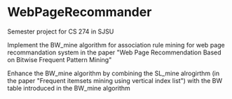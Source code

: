 # WebPageRecommander

Semester project for CS 274 in SJSU

Implement the BW_mine algorithm for association rule mining for web page recommandation system in the paper "Web Page Recommendation Based on Bitwise Frequent Pattern Mining"

Enhance the BW_mine algorithm by combining the SL_mine alrogirthm (in the paper "Frequent itemsets mining using vertical index list") with the BW table introduced in the BW_mine algorithm
